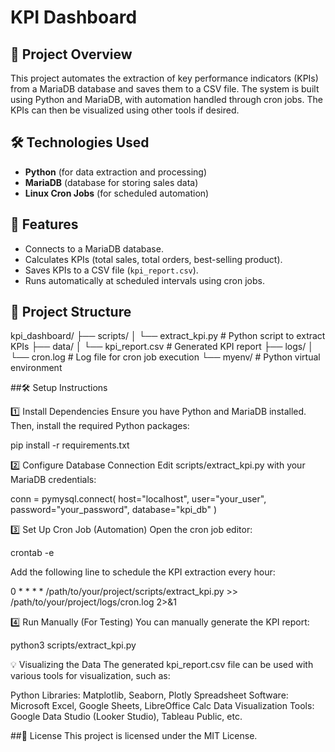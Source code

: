 # KPI Dashboard

## 📌 Project Overview

This project automates the extraction of key performance indicators (KPIs) from a MariaDB database and saves them to a CSV file. The system is built using Python and MariaDB, with automation handled through cron jobs.  The KPIs can then be visualized using other tools if desired.

## 🛠️ Technologies Used

- **Python** (for data extraction and processing)
- **MariaDB** (database for storing sales data)
- **Linux Cron Jobs** (for scheduled automation)

## 🚀 Features

- Connects to a MariaDB database.
- Calculates KPIs (total sales, total orders, best-selling product).
- Saves KPIs to a CSV file (`kpi_report.csv`).
- Runs automatically at scheduled intervals using cron jobs.

## 📂 Project Structure
kpi_dashboard/
├── scripts/
│   └── extract_kpi.py     # Python script to extract KPIs
├── data/
│   └── kpi_report.csv    # Generated KPI report
├── logs/
│   └── cron.log          # Log file for cron job execution
└── myenv/                # Python virtual environment

##🛠️ Setup Instructions

1️⃣ Install Dependencies
Ensure you have Python and MariaDB installed. Then, install the required Python packages:

pip install -r requirements.txt

2️⃣ Configure Database Connection
Edit scripts/extract_kpi.py with your MariaDB credentials:

conn = pymysql.connect(
    host="localhost",
    user="your_user",
    password="your_password",
    database="kpi_db"
)

3️⃣ Set Up Cron Job (Automation)
Open the cron job editor:

crontab -e

Add the following line to schedule the KPI extraction every hour:

0 * * * * /path/to/your/project/scripts/extract_kpi.py >> /path/to/your/project/logs/cron.log 2>&1

4️⃣ Run Manually (For Testing)
You can manually generate the KPI report:

python3 scripts/extract_kpi.py

💡 Visualizing the Data
The generated kpi_report.csv file can be used with various tools for visualization, such as:

Python Libraries: Matplotlib, Seaborn, Plotly
Spreadsheet Software: Microsoft Excel, Google Sheets, LibreOffice Calc
Data Visualization Tools: Google Data Studio (Looker Studio), Tableau Public, etc.

##📜 License
This project is licensed under the MIT License.
